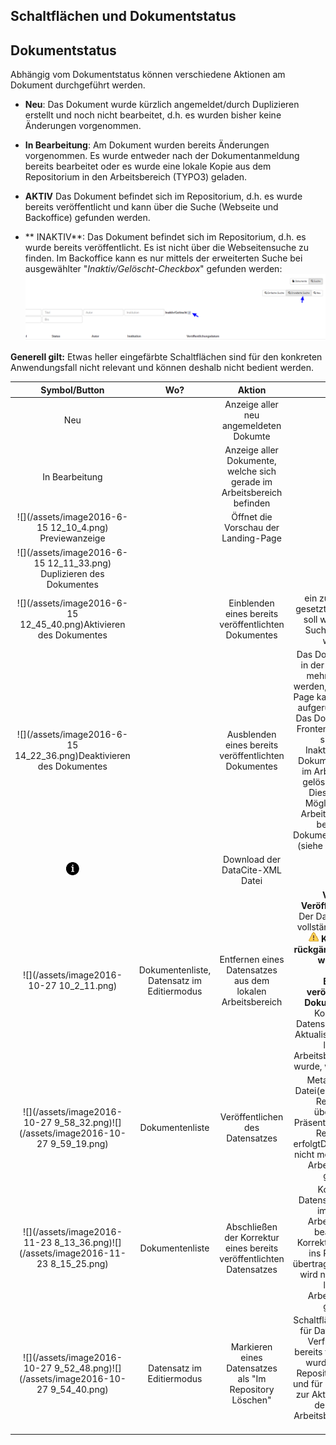 ## Schaltflächen und Dokumentstatus

## Dokumentstatus

Abhängig vom Dokumentstatus können verschiedene Aktionen am Dokument durchgeführt werden.

- **Neu**:
Das Dokument wurde kürzlich angemeldet/durch Duplizieren erstellt und noch nicht bearbeitet, d.h. es wurden bisher keine Änderungen vorgenommen.

- **In Bearbeitung**:
Am Dokument wurden bereits Änderungen vorgenommen.
Es wurde entweder nach der Dokumentanmeldung bereits bearbeitet oder es wurde eine lokale Kopie aus dem Repositorium in den Arbeitsbereich (TYPO3) geladen.



- **AKTIV**
Das Dokument befindet sich im Repositorium, d.h. es wurde bereits veröffentlicht und kann über die Suche (Webseite und Backoffice) gefunden werden.

- ** INAKTIV**:
Das Dokument befindet sich im Repositorium, d.h. es wurde bereits veröffentlicht.
Es ist nicht über die Webseitensuche zu finden.
Im Backoffice kann es nur mittels der erweiterten Suche bei ausgewählter "_Inaktiv/Gelöscht-Checkbox_" gefunden werden:
![](/assets/inactive_search.png)

**Generell gilt:** Etwas heller eingefärbte Schaltflächen sind für den konkreten Anwendungsfall nicht relevant und können deshalb nicht bedient werden.

| **Symbol/Button** | **Wo?** | **Aktion** |  |
| :---: | :---: | :---: | :---: |
| Neu |  | Anzeige aller neu                 angemeldeten Dokumte |  |
| In Bearbeitung |  | Anzeige aller Dokumente,  welche sich gerade im       Arbeitsbereich befinden |  |
| ![](/assets/image2016-6-15 12_10_4.png) Previewanzeige |  | Öffnet die Vorschau der      Landing-Page |  |
| ![](/assets/image2016-6-15 12_11_33.png) Duplizieren des Dokumentes |  |  |  |
| ![](/assets/image2016-6-15 12_45_40.png)Aktivieren des Dokumentes |  | Einblenden eines bereits veröffentlichten Dokumentes | ein zuvor inaktiv gesetztes Dokument soll wieder in die Suche integriert werden |
| ![](/assets/image2016-6-15 14_22_36.png)Deaktivieren des Dokumentes |  | Ausblenden eines bereits    veröffentlichten Dokumentes | Das Dokument kann in der Suche nicht mehr gefunden werden, die Landing- Page kann nicht mehr aufgerufen werden. <br /> Das Dokument ist im Frontend nicht mehr sichtbar.  <br />Inaktiv gesetzte Dokumente können im Arbeitsbereich gelöscht werden.  <br />Dies bietet die Möglichkeit den Arbeitsbereich für bestimmte Dokumente zu leeren. (siehe "verwerfen") |
| ![](/assets/info_button.png) |  | Download der DataCite-XML Datei |  |
| ![](/assets/image2016-10-27 10_2_11.png) | Dokumentenliste, <br />Datensatz im Editiermodus | Entfernen eines Datensatzes aus dem lokalen Arbeitsbereich | **Vor der Veröffentlichung**: Der Datensatz wird vollständig entfernt. <br /> ![](/assets/Hinweis.png) **Kann nicht rückgängig gemacht werden!!!** <br /><br /> **Bereits veröffentlichte Dokumente:** Die Kopie eines Datensatzes, die zur Aktualisierung in den lokalen Arbeitsbereich geholt wurde, wird gelöscht. |
| ![](/assets/image2016-10-27 9_58_32.png)![](/assets/image2016-10-27 9_59_19.png) | Dokumentenliste | Veröffentlichen des Datensatzes | Metadaten und Datei\(en\) werden ins Repository übertragen. Präsentation über die Recherche erfolgtDokument wird nicht mehr im lokalen Arbeitsbereich gelistet |
| ![](/assets/image2016-11-23 8_13_36.png)![](/assets/image2016-11-23 8_15_25.png) | Dokumentenliste | Abschließen der Korrektur eines bereits veröffentlichten Datensatzes | Kopie des Datensatzes wurde im lokalen Arbeitsbereich bearbeitet-                         Korrekturen werden ins Repository übertragen.Dokument wird nicht mehr im lokalen Arbeitsbereich gelistet |
| ![](/assets/image2016-10-27 9_52_48.png)![](/assets/image2016-10-27 9_54_40.png) | Datensatz im Editiermodus | Markieren eines Datensatzes als "Im Repository Löschen" | Schaltfläche steht nur für Datensätze zur Verfügung, die bereits freigeschaltet wurden, sich im Repository befinden und für die eine Kopie zur Aktualisierung in den lokalen Arbeitsbereich geholt wurde |

